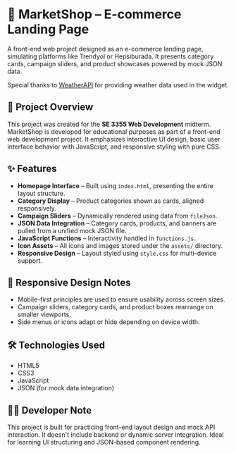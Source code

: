 # 🛒 MarketShop – E-commerce Landing Page

A front-end web project designed as an e-commerce landing page, simulating platforms like Trendyol or Hepsiburada. It presents category cards, campaign sliders, and product showcases powered by mock JSON data.

Special thanks to [WeatherAPI](https://www.weatherapi.com/weather/q/izmir-2437419) for providing weather data used in the widget.

## 📌 Project Overview

This project was created for the **SE 3355 Web Development** midterm. MarketShop is developed for educational purposes as part of a front-end web development project. It emphasizes interactive UI design, basic user interface behavior with JavaScript, and responsive styling with pure CSS.

## ✨ Features

- **Homepage Interface** – Built using `index.html`, presenting the entire layout structure.
- **Category Display** – Product categories shown as cards, aligned responsively.
- **Campaign Sliders** – Dynamically rendered using data from `fileJson`.
- **JSON Data Integration** – Category cards, products, and banners are pulled from a unified mock JSON file.
- **JavaScript Functions** – Interactivity handled in `functions.js`.
- **Icon Assets** – All icons and images stored under the `assets/` directory.
- **Responsive Design** – Layout styled using `style.css` for multi-device support.

## 📱 Responsive Design Notes

- Mobile-first principles are used to ensure usability across screen sizes.
- Campaign sliders, category cards, and product boxes rearrange on smaller viewports.
- Side menus or icons adapt or hide depending on device width.


## 🛠️ Technologies Used

- HTML5  
- CSS3  
- JavaScript   
- JSON (for mock data integration)

## 🧑‍💻 Developer Note

This project is built for practicing front-end layout design and mock API interaction. It doesn't include backend or dynamic server integration. Ideal for learning UI structuring and JSON-based component rendering.

